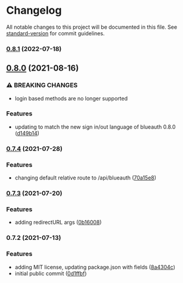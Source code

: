 # Changelog

All notable changes to this project will be documented in this file. See [standard-version](https://github.com/conventional-changelog/standard-version) for commit guidelines.

### [0.8.1](https://github.com/hazelbase/blueauth-client/compare/v0.8.0...v0.8.1) (2022-07-18)

## [0.8.0](https://github.com/hazelbase/blueauth-client/compare/v0.7.4...v0.8.0) (2021-08-16)


### ⚠ BREAKING CHANGES

* login based methods are no longer supported

### Features

* updating to match the new sign in/out language of blueauth 0.8.0 ([d149b14](https://github.com/hazelbase/blueauth-client/commit/d149b147e0d6b70d98b92784c021bc657e4337ed))

### [0.7.4](https://github.com/hazelbase/blueauth-client/compare/v0.7.3...v0.7.4) (2021-07-28)


### Features

* changing default relative route to /api/blueauth ([70a15e8](https://github.com/hazelbase/blueauth-client/commit/70a15e8514af364b4bc05e8e732c2fb3f6dde360))

### [0.7.3](https://github.com/hazelbase/blueauth-client/compare/v0.7.2...v0.7.3) (2021-07-20)


### Features

* adding redirectURL args ([0b16008](https://github.com/hazelbase/blueauth-client/commit/0b16008abbeeceea401dc8226e15193f4feb3d0f))

### 0.7.2 (2021-07-13)


### Features

* adding MIT license, updating package.json with fields ([8a4304c](https://github.com/hazelbase/blueauth-client/commit/8a4304c14d75815b6067abce76ca07c1128bca04))
* initial public commit ([0d1ffbf](https://github.com/hazelbase/blueauth-client/commit/0d1ffbffe5c8fc3dc65d5db9c1372119f5e98294))
